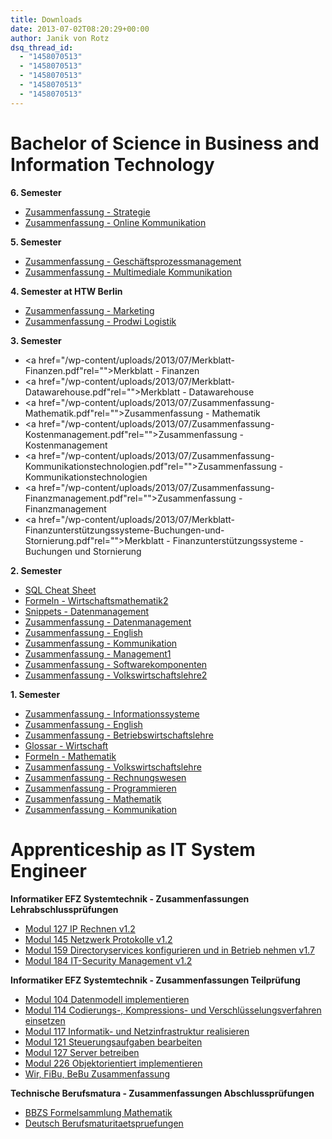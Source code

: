```yaml
---
title: Downloads
date: 2013-07-02T08:20:29+00:00
author: Janik von Rotz
dsq_thread_id:
  - "1458070513"
  - "1458070513"
  - "1458070513"
  - "1458070513"
  - "1458070513"
---
```

# Bachelor of Science in Business and Information Technology

**6. Semester**

* <a href="/wp-content/uploads/2013/07/Zusammenfassung-Strategie.pdf">Zusammenfassung - Strategie</a>
* <a href="/wp-content/uploads/2013/07/Zusammenfassung-Online-Kommunikation.pdf">Zusammenfassung - Online Kommunikation</a>

**5. Semester**

* <a href="/wp-content/uploads/2013/07/Zusammenfassung-Geschäftsprozessmanagement.pdf">Zusammenfassung - Geschäftsprozessmanagement</a>
* <a href="/wp-content/uploads/2013/07/Zusammenfassung-Multimediale-Kommunikation-Janik-von-Rotz.pdf">Zusammenfassung - Multimediale Kommunikation</a>

**4. Semester at HTW Berlin**

* <a href="/wp-content/uploads/2013/07/Zusammenfassung-Marketing.pdf">Zusammenfassung - Marketing</a>
* <a href="/wp-content/uploads/2013/07/Zusammenfassung-Prodwi-Logistik.pdf">Zusammenfassung - Prodwi Logistik</a>

**3. Semester**

* <a href="/wp-content/uploads/2013/07/Merkblatt-Finanzen.pdf"rel="">Merkblatt - Finanzen</a>
* <a href="/wp-content/uploads/2013/07/Merkblatt-Datawarehouse.pdf"rel="">Merkblatt - Datawarehouse</a>
* <a href="/wp-content/uploads/2013/07/Zusammenfassung-Mathematik.pdf"rel="">Zusammenfassung - Mathematik</a>
* <a href="/wp-content/uploads/2013/07/Zusammenfassung-Kostenmanagement.pdf"rel="">Zusammenfassung - Kostenmanagement</a>
* <a href="/wp-content/uploads/2013/07/Zusammenfassung-Kommunikationstechnologien.pdf"rel="">Zusammenfassung - Kommunikationstechnologien</a>
* <a href="/wp-content/uploads/2013/07/Zusammenfassung-Finanzmanagement.pdf"rel="">Zusammenfassung - Finanzmanagement</a>
* <a href="/wp-content/uploads/2013/07/Merkblatt-Finanzunterstützungssysteme-Buchungen-und-Stornierung.pdf"rel="">Merkblatt - Finanzunterstützungssysteme - Buchungen und Stornierung</a>

**2. Semester**

* [SQL Cheat Sheet](https://janikvonrotz.ch/2015/07/02/sql-cheat-sheet/)
* <a href="/wp-content/uploads/2013/07/Formeln-Wirtschaftsmathematik2.pdf">Formeln - Wirtschaftsmathematik2</a>
* <a href="/wp-content/uploads/2013/07/Snippets-Datenmanagement.pdf">Snippets - Datenmanagement</a>
* <a href="/wp-content/uploads/2013/07/Zusammenfassung-Datenmanagement.pdf">Zusammenfassung - Datenmanagement</a>
* <a href="/wp-content/uploads/2013/07/Zusammenfassung-English.pdf">Zusammenfassung - English</a>
* <a href="/wp-content/uploads/2013/07/Zusammenfassung-Kommunikation.pdf">Zusammenfassung - Kommunikation</a>
* <a href="/wp-content/uploads/2013/07/Zusammenfassung-Management1.pdf">Zusammenfassung - Management1</a>
* <a href="/wp-content/uploads/2013/07/Zusammenfassung-Softwarekomponenten.pdf">Zusammenfassung - Softwarekomponenten</a>
* <a href="/wp-content/uploads/2013/07/Zusammenfassung-Volkswirtschaftslehre2.pdf">Zusammenfassung - Volkswirtschaftslehre2</a>

**1. Semester**

* <a href="/wp-content/uploads/2015/02/Zusammenfassung-Informationssysteme.pdf">Zusammenfassung - Informationssysteme</a>
* <a href="/wp-content/uploads/2015/02/Zusammenfassung-English.pdf">Zusammenfassung - English</a>
* <a href="/wp-content/uploads/2015/02/Zusammenfassung-Betriebswirtschaftslehre.pdf">Zusammenfassung - Betriebswirtschaftslehre</a>
* <a href="/wp-content/uploads/2015/02/Glossar-Wirtschaft.pdf">Glossar - Wirtschaft</a>
* <a href="/wp-content/uploads/2015/02/Formeln-Mathematik.pdf">Formeln - Mathematik</a>
* <a href="/wp-content/uploads/2015/02/Zusammenfassung-Volkswirtschaftslehre.pdf">Zusammenfassung - Volkswirtschaftslehre</a>
* <a href="/wp-content/uploads/2015/02/Zusammenfassung-Rechnungswesen.pdf">Zusammenfassung - Rechnungswesen</a>
* <a href="/wp-content/uploads/2015/02/Zusammenfassung-Programmieren.pdf">Zusammenfassung - Programmieren</a>
* <a href="/wp-content/uploads/2015/02/Zusammenfassung-Mathematik.pdf">Zusammenfassung - Mathematik</a>
* <a href="/wp-content/uploads/2015/02/Zusammenfassung-Kommunikation.pdf">Zusammenfassung - Kommunikation</a>

# Apprenticeship as IT System Engineer

**Informatiker EFZ Systemtechnik - Zusammenfassungen Lehrabschlussprüfungen**

* [Modul 127 IP Rechnen v1.2](/wp-content/uploads/2013/07/Modul-127_IP-Rechnen_v1.2.pdf)
* [Modul 145 Netzwerk Protokolle v1.2](/wp-content/uploads/2013/07/Modul-145_Netzwerk-Protokolle_v1.2.pdf)
* [Modul 159 Directoryservices konfigurieren und in Betrieb nehmen v1.7](/wp-content/uploads/2013/07/Modul-159_Directoryservices-konfigurieren-und-in-Betrieb-nehmen_v1.7.pdf)
* [Modul 184 IT-Security Management v1.2](/wp-content/uploads/2013/07/Modul-184_IT-Security-Management_v1.2.pdf)

**Informatiker EFZ Systemtechnik - Zusammenfassungen Teilprüfung**

* [Modul 104 Datenmodell implementieren](/wp-content/uploads/2013/07/Modul-104_Datenmodell-implementieren.pdf)
* [Modul 114 Codierungs-, Kompressions- und Verschlüsselungsverfahren einsetzen](/wp-content/uploads/2013/07/Modul-114_Codierungs-Kompressions-und-Verschlüsselungsverfahren-einsetzen.pdf)
* [Modul 117 Informatik- und Netzinfrastruktur realisieren](/wp-content/uploads/2013/07/Modul-117_Informatik-und-Netzinfrastruktur-realisieren.pdf)
* [Modul 121 Steuerungsaufgaben bearbeiten](/wp-content/uploads/2013/07/Modul-121_Steuerungsaufgaben-bearbeiten.pdf)
* [Modul 127 Server betreiben](/wp-content/uploads/2013/07/Modul-127_Server-betreiben.pdf)
* [Modul 226 Objektorientiert implementieren](/wp-content/uploads/2013/07/Modul-226_Objektorientiert-implementieren.pdf)
* [Wir, FiBu, BeBu Zusammenfassung](/wp-content/uploads/2013/07/Wir-FiBu-BeBu_Zusammenfassung.pdf)

**Technische Berufsmatura - Zusammenfassungen Abschlussprüfungen**

* [BBZS Formelsammlung Mathematik](/wp-content/uploads/2013/07/BBZS-Formelsammlung-Mathematik.pdf)
* [Deutsch Berufsmaturitaetspruefungen](/wp-content/uploads/2013/07/Deutsch-Berufsmaturitaetspruefungen.pdf)